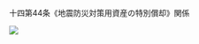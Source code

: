 十四第44条《地震防災対策用資産の特別償却》関係

![](https://www.nta.go.jp/tmp/d4f40f55-662f-476f-9085-341d14370bfe/images/217e737a8e23ac05e28a3670814ecf303541cd327dc8158ff5c01c70d08ddcba.jpg)
